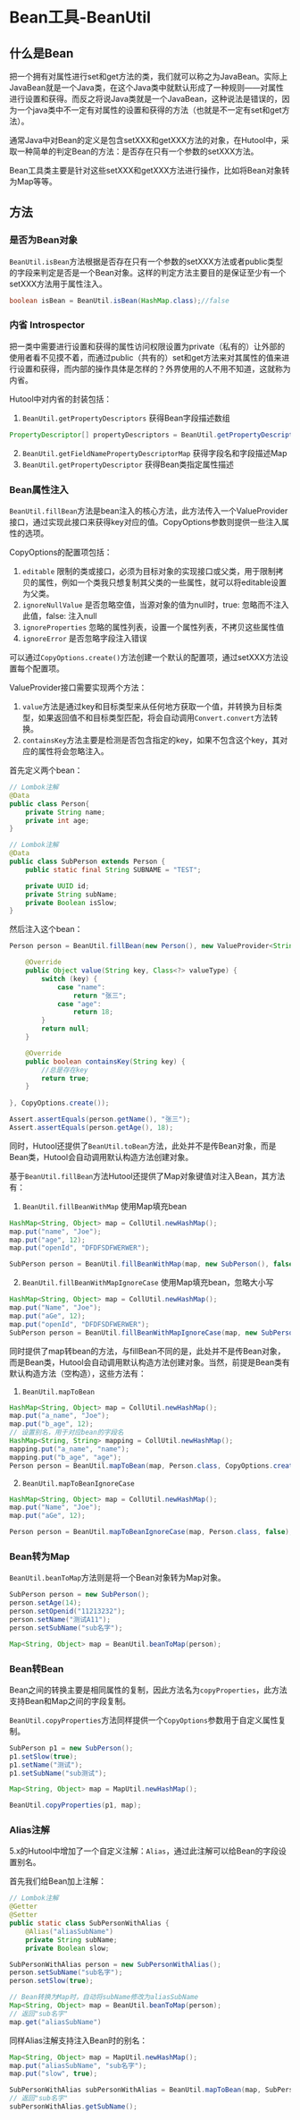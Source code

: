 Bean工具-BeanUtil
===

## 什么是Bean
把一个拥有对属性进行set和get方法的类，我们就可以称之为JavaBean。实际上JavaBean就是一个Java类，在这个Java类中就默认形成了一种规则——对属性进行设置和获得。而反之将说Java类就是一个JavaBean，这种说法是错误的，因为一个java类中不一定有对属性的设置和获得的方法（也就是不一定有set和get方法）。

通常Java中对Bean的定义是包含setXXX和getXXX方法的对象，在Hutool中，采取一种简单的判定Bean的方法：是否存在只有一个参数的setXXX方法。

Bean工具类主要是针对这些setXXX和getXXX方法进行操作，比如将Bean对象转为Map等等。

## 方法

### 是否为Bean对象
`BeanUtil.isBean`方法根据是否存在只有一个参数的setXXX方法或者public类型的字段来判定是否是一个Bean对象。这样的判定方法主要目的是保证至少有一个setXXX方法用于属性注入。

```java
boolean isBean = BeanUtil.isBean(HashMap.class);//false
```

### 内省 Introspector
把一类中需要进行设置和获得的属性访问权限设置为private（私有的）让外部的使用者看不见摸不着，而通过public（共有的）set和get方法来对其属性的值来进行设置和获得，而内部的操作具体是怎样的？外界使用的人不用不知道，这就称为内省。

Hutool中对内省的封装包括：

1. `BeanUtil.getPropertyDescriptors` 获得Bean字段描述数组

```java
PropertyDescriptor[] propertyDescriptors = BeanUtil.getPropertyDescriptors(SubPerson.class);
```

2. `BeanUtil.getFieldNamePropertyDescriptorMap` 获得字段名和字段描述Map
3. `BeanUtil.getPropertyDescriptor` 获得Bean类指定属性描述

### Bean属性注入
`BeanUtil.fillBean`方法是bean注入的核心方法，此方法传入一个ValueProvider接口，通过实现此接口来获得key对应的值。CopyOptions参数则提供一些注入属性的选项。

CopyOptions的配置项包括：
1. `editable` 限制的类或接口，必须为目标对象的实现接口或父类，用于限制拷贝的属性，例如一个类我只想复制其父类的一些属性，就可以将editable设置为父类。
2. `ignoreNullValue` 是否忽略空值，当源对象的值为null时，true: 忽略而不注入此值，false: 注入null
3. `ignoreProperties` 忽略的属性列表，设置一个属性列表，不拷贝这些属性值
4. `ignoreError` 是否忽略字段注入错误

可以通过`CopyOptions.create()`方法创建一个默认的配置项，通过setXXX方法设置每个配置项。

ValueProvider接口需要实现两个方法：
1. `value`方法是通过key和目标类型来从任何地方获取一个值，并转换为目标类型，如果返回值不和目标类型匹配，将会自动调用`Convert.convert`方法转换。
2. `containsKey`方法主要是检测是否包含指定的key，如果不包含这个key，其对应的属性将会忽略注入。

首先定义两个bean：

```java
// Lombok注解
@Data
public class Person{
	private String name;
	private int age;
}

// Lombok注解
@Data
public class SubPerson extends Person {
	public static final String SUBNAME = "TEST";

	private UUID id;
	private String subName;
	private Boolean isSlow;
}
```

然后注入这个bean：
```java
Person person = BeanUtil.fillBean(new Person(), new ValueProvider<String>(){

	@Override
	public Object value(String key, Class<?> valueType) {
		switch (key) {
			case "name":
				return "张三";
			case "age":
				return 18;
		}
		return null;
	}

	@Override
	public boolean containsKey(String key) {
		//总是存在key
		return true;
	}
	
}, CopyOptions.create());

Assert.assertEquals(person.getName(), "张三");
Assert.assertEquals(person.getAge(), 18);
```

同时，Hutool还提供了`BeanUtil.toBean`方法，此处并不是传Bean对象，而是Bean类，Hutool会自动调用默认构造方法创建对象。

基于`BeanUtil.fillBean`方法Hutool还提供了Map对象键值对注入Bean，其方法有：

1. `BeanUtil.fillBeanWithMap` 使用Map填充bean

```java
HashMap<String, Object> map = CollUtil.newHashMap();
map.put("name", "Joe");
map.put("age", 12);
map.put("openId", "DFDFSDFWERWER");

SubPerson person = BeanUtil.fillBeanWithMap(map, new SubPerson(), false);
```

2. `BeanUtil.fillBeanWithMapIgnoreCase` 使用Map填充bean，忽略大小写

```java
HashMap<String, Object> map = CollUtil.newHashMap();
map.put("Name", "Joe");
map.put("aGe", 12);
map.put("openId", "DFDFSDFWERWER");
SubPerson person = BeanUtil.fillBeanWithMapIgnoreCase(map, new SubPerson(), false);
```

同时提供了map转bean的方法，与fillBean不同的是，此处并不是传Bean对象，而是Bean类，Hutool会自动调用默认构造方法创建对象。当然，前提是Bean类有默认构造方法（空构造），这些方法有：

1. `BeanUtil.mapToBean`

```java
HashMap<String, Object> map = CollUtil.newHashMap();
map.put("a_name", "Joe");
map.put("b_age", 12);
// 设置别名，用于对应bean的字段名
HashMap<String, String> mapping = CollUtil.newHashMap();
mapping.put("a_name", "name");
mapping.put("b_age", "age");
Person person = BeanUtil.mapToBean(map, Person.class, CopyOptions.create().setFieldMapping(mapping));
```

2. `BeanUtil.mapToBeanIgnoreCase`

```java
HashMap<String, Object> map = CollUtil.newHashMap();
map.put("Name", "Joe");
map.put("aGe", 12);

Person person = BeanUtil.mapToBeanIgnoreCase(map, Person.class, false);
```

### Bean转为Map
`BeanUtil.beanToMap`方法则是将一个Bean对象转为Map对象。

```java
SubPerson person = new SubPerson();
person.setAge(14);
person.setOpenid("11213232");
person.setName("测试A11");
person.setSubName("sub名字");

Map<String, Object> map = BeanUtil.beanToMap(person);
```

### Bean转Bean
Bean之间的转换主要是相同属性的复制，因此方法名为`copyProperties`，此方法支持Bean和Map之间的字段复制。

`BeanUtil.copyProperties`方法同样提供一个`CopyOptions`参数用于自定义属性复制。

```java
SubPerson p1 = new SubPerson();
p1.setSlow(true);
p1.setName("测试");
p1.setSubName("sub测试");

Map<String, Object> map = MapUtil.newHashMap();

BeanUtil.copyProperties(p1, map);
```

### Alias注解

5.x的Hutool中增加了一个自定义注解：`Alias`，通过此注解可以给Bean的字段设置别名。

首先我们给Bean加上注解：

```java
// Lombok注解
@Getter
@Setter
public static class SubPersonWithAlias {
	@Alias("aliasSubName")
	private String subName;
	private Boolean slow;

```

```java
SubPersonWithAlias person = new SubPersonWithAlias();
person.setSubName("sub名字");
person.setSlow(true);

// Bean转换为Map时，自动将subName修改为aliasSubName
Map<String, Object> map = BeanUtil.beanToMap(person);
// 返回"sub名字"
map.get("aliasSubName")
```

同样Alias注解支持注入Bean时的别名：

```java
Map<String, Object> map = MapUtil.newHashMap();
map.put("aliasSubName", "sub名字");
map.put("slow", true);

SubPersonWithAlias subPersonWithAlias = BeanUtil.mapToBean(map, SubPersonWithAlias.class, false);
// 返回"sub名字"
subPersonWithAlias.getSubName();
```
